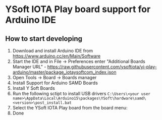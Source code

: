 # YSoft IOTA Play board support for Arduino IDE

## How to start developing
1. Download and install Arduino IDE from https://www.arduino.cc/en/Main/Software
2. Start the IDE and in File -> Preferences enter "Additional Boards Manager URL" - https://raw.githubusercontent.com/ysoftiota/yi-play-arduino/master/package_iotaysoftcom_index.json
3. Open Tools -> Board -> Boards manager
4. Install Support for Arduino SAMD Boards
5. Install Y Soft Boards 
6. Run the following sctipt to install USB drivers
`C:\Users\<your user name>\AppData\Local\Arduino15\packages\YSoft\hardware\samd\<version>\post_install.bat`
7. Select the YSoft IOTA Play board from the board menu:
8. Done
